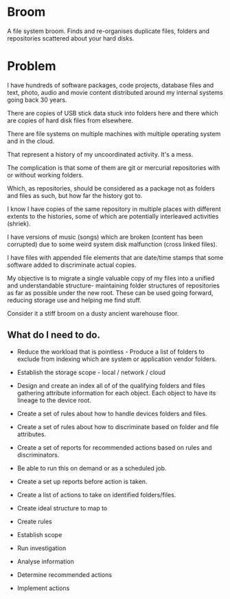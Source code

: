 # Broom
A file system broom. Finds and re-organises duplicate files, folders and repositories scattered about your hard disks.

# Problem

I have hundreds of software packages, code projects, database files and text, photo, audio and movie content distributed around my internal systems going back 30 years. 

There are copies of USB stick data stuck into folders here and there which are copies of hard disk files from elsewhere. 

There are file systems on multiple machines with multiple operating system and in the cloud.

That represent a history of my uncoordinated activity. It's a mess. 

The complication is that some of them are git or mercurial repositories with or without working folders.

Which, as repositories, should be considered as a package not as folders and files as such, but how far the history got to. 

I know I have copies of the same repository in multiple places with different extents to the histories, some of which are potentially interleaved activities (shriek). 

I have versions of music (songs) which are broken (content has been corrupted) due to some weird system disk malfunction (cross linked files). 

I have files with appended file elements that are date/time stamps that some software added to discriminate actual copies.


My objective is to migrate a single valuable copy of my files into a unified and understandable structure- maintaining folder structures of repositories as far as possible under the new root. These can be used going forward, reducing storage use and helping me find stuff.

Consider it a stiff broom on a dusty ancient warehouse floor.

## What do I need to do.

* Reduce the workload that is pointless - Produce a list of folders to exclude from indexing which are system or application vendor folders.
* Establish the storage scope - local / network / cloud
* Design and create an index all of of the qualifying folders and files gathering attribute information for each object. Each object to have its lineage to the device root.
* Create a set of rules about how to handle devices folders and files.
* Create a set of rules about how to discriminate based on folder and file attributes.
* Create a set of reports for recommended actions based on rules and discriminators.
* Be able to run this on demand or as a scheduled job.
* Create a set up reports before action is taken.
* Create a list of actions to take on identified folders/files.

* Create ideal structure to map to
* Create rules
* Establish scope
* Run investigation
* Analyse information
* Determine recommended actions
* Implement actions

